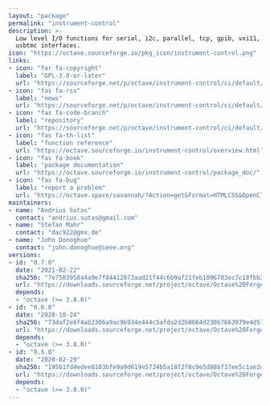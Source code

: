 ```yaml
---
layout: "package"
permalink: "instrument-control"
description: >-
  Low level I/O functions for serial, i2c, parallel, tcp, gpib, vxi11, udp and
  usbtmc interfaces.
icon: "https://octave.sourceforge.io/pkg_icon/instrument-control.png"
links:
- icon: "far fa-copyright"
  label: "GPL-3.0-or-later"
  url: "https://sourceforge.net/p/octave/instrument-control/ci/default/tree/COPYING"
- icon: "fas fa-rss"
  label: "news"
  url: "https://sourceforge.net/p/octave/instrument-control/ci/default/tree/NEWS"
- icon: "fas fa-code-branch"
  label: "repository"
  url: "https://sourceforge.net/p/octave/instrument-control/ci/default/tree/"
- icon: "fas fa-th-list"
  label: "function reference"
  url: "https://octave.sourceforge.io/instrument-control/overview.html"
- icon: "fas fa-book"
  label: "package documentation"
  url: "https://octave.sourceforge.io/instrument-control/package_doc/"
- icon: "fas fa-bug"
  label: "report a problem"
  url: "https://octave.space/savannah/?Action=get&Format=HTMLCSS&OpenClosed=open&Title=[octave%20forge]%20(instrument-control)"
maintainers:
- name: "Andrius Sutas"
  contact: "andrius.sutas@gmail.com"
- name: "Stefan Mahr"
  contact: "dac922@gmx.de"
- name: "John Donoghue"
  contact: "john.donoghue@ieee.org"
versions:
- id: "0.7.0"
  date: "2021-02-22"
  sha256: "7e7503958a4a9e7f84412873aad21f44c6b9af21feb1096783ec7c18fbb2b631"
  url: "https://downloads.sourceforge.net/project/octave/Octave%20Forge%20Packages/Individual%20Package%20Releases/instrument-control-0.7.0.tar.gz"
  depends:
  - "octave (>= 3.8.0)"
- id: "0.6.0"
  date: "2020-10-24"
  sha256: "73daf2e6f4ab2306a9ac9b934e444c5afda2d2b0664d230b7663979e4d57936d"
  url: "https://downloads.sourceforge.net/project/octave/Octave%20Forge%20Packages/Individual%20Package%20Releases/instrument-control-0.6.0.tar.gz"
  depends:
  - "octave (>= 3.8.0)"
- id: "0.5.0"
  date: "2020-02-29"
  sha256: "195b1fd4edee8103bfe9a9d619e5734b5a18f2f8c9e5d88bf37ee5c1ae2d1995"
  url: "https://downloads.sourceforge.net/project/octave/Octave%20Forge%20Packages/Individual%20Package%20Releases/instrument-control-0.5.0.tar.gz"
  depends:
  - "octave (>= 3.8.0)"
---
```

